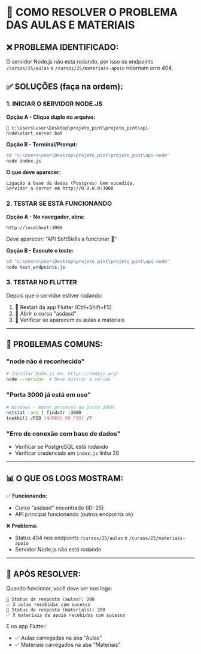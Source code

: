 # 🚀 COMO RESOLVER O PROBLEMA DAS AULAS E MATERIAIS

## ❌ PROBLEMA IDENTIFICADO:
O servidor Node.js não está rodando, por isso os endpoints `/cursos/25/aulas` e `/cursos/25/materiais-apoio` retornam erro 404.

## ✅ SOLUÇÕES (faça na ordem):

### 1. **INICIAR O SERVIDOR NODE.JS**

**Opção A - Clique duplo no arquivo:**
```
📁 c:\Users\user\Desktop\projeto_pint\projeto_pint\api-node\start_server.bat
```

**Opção B - Terminal/Prompt:**
```bash
cd "c:\Users\user\Desktop\projeto_pint\projeto_pint\api-node"
node index.js
```

**O que deve aparecer:**
```
Ligação à base de dados (Postgres) bem sucedida.
Servidor a correr em http://0.0.0.0:3000
```

### 2. **TESTAR SE ESTÁ FUNCIONANDO**

**Opção A - No navegador, abra:**
```
http://localhost:3000
```
Deve aparecer: "API SoftSkills a funcionar 🚀"

**Opção B - Execute o teste:**
```bash
cd "c:\Users\user\Desktop\projeto_pint\projeto_pint\api-node"
node test_endpoints.js
```

### 3. **TESTAR NO FLUTTER**

Depois que o servidor estiver rodando:
1. 🔄 Restart da app Flutter (Ctrl+Shift+F5)
2. 📱 Abrir o curso "asdasd"
3. 👀 Verificar se aparecem as aulas e materiais

---

## 🔧 PROBLEMAS COMUNS:

### "node não é reconhecido"
```bash
# Instalar Node.js em: https://nodejs.org/
node --version  # Deve mostrar a versão
```

### "Porta 3000 já está em uso"
```bash
# Windows - matar processo na porta 3000:
netstat -ano | findstr :3000
taskkill /PID [NÚMERO_DO_PID] /F
```

### "Erro de conexão com base de dados"
- Verificar se PostgreSQL está rodando
- Verificar credenciais em `index.js` linha 20

---

## 📊 O QUE OS LOGS MOSTRAM:

✅ **Funcionando:**
- Curso "asdasd" encontrado (ID: 25)
- API principal funcionando (outros endpoints ok)

❌ **Problema:**
- Status 404 nos endpoints `/cursos/25/aulas` e `/cursos/25/materiais-apoio`
- Servidor Node.js não está rodando

---

## 🎯 APÓS RESOLVER:

Quando funcionar, você deve ver nos logs:
```
📡 Status da resposta (aulas): 200
✅ X aulas recebidas com sucesso
📡 Status da resposta (materiais): 200  
✅ X materiais de apoio recebidos com sucesso
```

E no app Flutter:
- ✅ Aulas carregadas na aba "Aulas"
- ✅ Materiais carregados na aba "Materiais"
